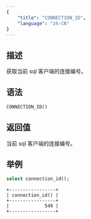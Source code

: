 ```yaml
---
{
    "title": "CONNECTION_ID",
    "language": "zh-CN"
}
---
```


## 描述

获取当前 sql 客户端的连接编号。

## 语法

```sql
CONNECTION_ID()
```

## 返回值

当前 sql 客户端的连接编号。

## 举例

```sql
select connection_id();
```

```text
+-----------------+
| connection_id() |
+-----------------+
|             549 |
+-----------------+
```



